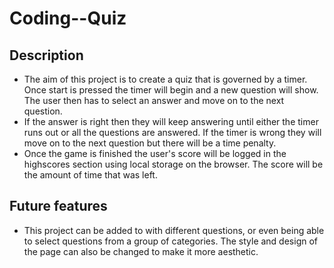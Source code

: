# Coding--Quiz

## Description

- The aim of this project is to create a quiz that is governed by a timer. Once start is pressed the timer will begin and a new question will show. The user then has to select an answer and move on to the next question.
- If the answer is right then they will keep answering until either the timer runs out or all the questions are answered. If the timer is wrong they will move on to the next question but there will be a time penalty.
- Once the game is finished the user's score will be logged in the highscores section using local storage on the browser. The score will be the amount of time that was left.

## Future features

- This project can be added to with different questions, or even being able to select questions from a group of categories. The style and design of the page can also be changed to make it more aesthetic.
